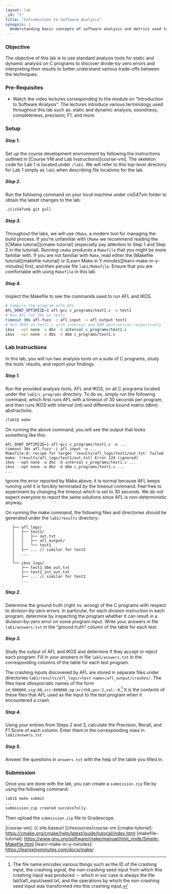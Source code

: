 ```yaml
---
layout: lab
_id: "1"
title: "Introduction to Software Analysis"
synopsis: |
  Understanding basic concepts of software analysis and metrics used to estimate the effectiveness of analysis.
---
```


### Objective

The objective of this lab is to use standard analysis tools for static and
dynamic analysis on C programs to discover divide-by-zero errors and interpreting
their results to better understand various trade-offs between the techniques.

### Pre-Requisites

+ Watch the video lectures corresponding to the module on
“Introduction to Software Analysis”.
The lectures introduce various terminology used throughout this lab such as:
static and dynamic analysis, soundness, completeness, precision, F1, and more.

### Setup

##### Step 1.

Set up the course development environment by following the instructions outlined
in [Course VM and Lab Instructions][course-vm].
The skeleton code for Lab 1 is located under `/lab1`.
We will refer to this top-level directory for Lab 1 simply as `lab1`
when describing file locations for the lab.

##### Step 2.

Run the following command on your *local* machine under cis547vm folder to obtain
the latest changes to the lab:

```sh
./cis547vm$ git pull
```

##### Step 3.

Throughout the labs, we will use `CMake`, a modern tool for
managing the build process.
If you’re unfamiliar with `CMake` we recommend reading the
[CMake tutorial][cmake-tutorial]
(especially pay attention to Step 1 and Step 2 in the tutorial).
Running `cmake` produces a `Makefile` that you might be more familiar with.
If you are not familiar with `Make`, read either the
[Makefile tutorial][makefile-tutorial]
or [Learn Make in Y minutes][learn-make-in-y-minutes] first,
and then peruse file `lab1/Makefile`.
Ensure that you are comfortable with using `Makefile` in this lab.

##### Step 4.

Inspect the Makefile to see the commands used to run AFL and IKOS.

```sh
# Compile the program with AFL
AFL_DONT_OPTIMIZE=1 afl-gcc c_programs/test1.c -o test1
# Run AFL for 30s on test1
timeout 30s afl-fuzz -i afl_input -o afl_output test1
# Run IKOS on test1.c with interval and DBM abstraction respectively
ikos --opt none -a dbz -d interval c_programs/test1.c
ikos --opt none -a dbz -d dbm c_programs/test1.c
```

### Lab Instructions

In this lab, you will run two analysis tools on a suite of C programs,
study the tools’ results, and report your findings.

##### Step 1.

Run the provided analysis tools, AFL and IKOS, on all C programs
located under the `lab1/c_programs` directory.
To do so, simply run the following command,
which first runs AFL with a timeout of 30 seconds per program,
and then runs IKOS with interval (int)
and difference bound matrix (dbm) abstractions.

```sh
/lab1$ make
```

On running the above command, you will see the output that looks
something like this:

```
AFL_DONT_OPTIMIZE=1 afl-gcc c_programs/test1.c -o ...
timeout 30s afl-fuzz -i afl_input -o ...
Makefile:8: recipe for target 'results/afl_logs/test1/out.txt' failed
make: [results/afl_logs/test1/out.txt] Error 124 (ignored)
ikos --opt none -a dbz -d interval c_programs/test1.c ...
ikos --opt none -a dbz -d dbm c_programs/test1.c ...
...
```

Ignore the error reported by Make above; it is normal because
AFL keeps running until it is forcibly terminated by the timeout command.
Feel free to experiment by changing the timeout which is set to 30 seconds.
We do not expect everyone to report the same solutions since
AFL is non-deterministic anyway.

On running the make command, the following files and directories should be generated
under the `lab1/results` directory:

```
   ├── afl_logs/
   │   ├── test1/
   │   │   ├── out.txt
   │   │   ├── afl_output/
   │   │   └── test1
   │   ├── ... // similar for test2
   │   ...
   │
   └── ikos_logs/
       ├── test1_dbm_out.txt
       ├── test1_int_out.txt
       ├── ... // similar for test2
       ...
```

##### Step 2.

Determine the ground truth (right vs. wrong) of the C programs with respect to
division-by-zero errors.
In particular, for each division instruction in each program, determine by
inspecting the program whether it can result in a division-by-zero error on
some program input.
Write your answers in file `lab1/answers.txt` in the “ground truth” column
of the table for each test.

##### Step 3.

Study the output of AFL and IKOS and determine if they accept or reject each program.
Fill in your answers in file `lab1/answers.txt` in the corresponding columns of
the table for each test program.

The crashing inputs discovered by AFL are stored in separate files under
directories `lab1/results/afl_logs/<test-name>/afl_output/crashes/`.
The files have idiosyncratic names of the form
`id:000000,sig:08,src:000000,op:arith8,pos:2,val:-8`.[^1]
It is the *contents* of these files that AFL used as the input
to the test program when it encountered a crash.

##### Step 4.

Using your entries from Steps 2 and 3, calculate the
Precision, Recall, and F1 Score of each column.
Enter them in the corresponding rows in `lab1/answers.txt`

##### Step 5.

Answer the questions in `answers.txt` with the help of the table you filled in.

### Submission

Once you are done with the lab, you can create a `submission.zip` file by using the following command:

```sh
lab1$ make submit
...
submission.zip created successfully.
```

Then upload the `submission.zip` file to Gradescope.

[^1]: The file name encodes various things such as the ID of the crashing input, the crashing signal, the non-crashing seed input from which this crashing input was produced -- which in our case is always the file lab1/afl_input/seed.txt, and the operations by which the non-crashing seed input was transformed into this crashing input.

[course-vm]: {{ site.baseurl }}/resources/course-vm
[cmake-tutorial]: https://cmake.org/cmake/help/latest/guide/tutorial/index.html
[makefile-tutorial]: https://www.gnu.org/software/make/manual/html_node/Simple-Makefile.html
[learn-make-in-y-minutes]: https://learnxinyminutes.com/docs/make/
